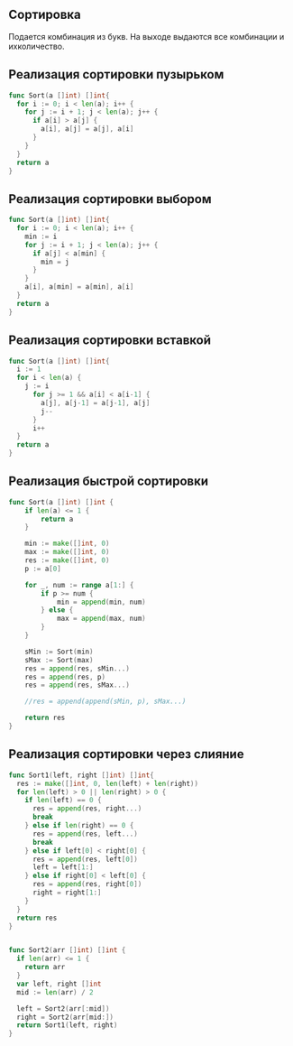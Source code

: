 ## Сортировка

Подается комбинация из букв. На выходе выдаются все комбинации и ихколичество.

## Реализация сортировки пузырьком

```go
func Sort(a []int) []int{
  for i := 0; i < len(a); i++ {
    for j := i + 1; j < len(a); j++ {
      if a[i] > a[j] {
        a[i], a[j] = a[j], a[i]
      }
    }
  }
  return a
}
```

## Реализация сортировки выбором

```go
func Sort(a []int) []int{
  for i := 0; i < len(a); i++ {
    min := i
    for j := i + 1; j < len(a); j++ {
      if a[j] < a[min] {
        min = j
      }
    }
    a[i], a[min] = a[min], a[i]
  }
  return a
}
```

## Реализация сортировки вставкой

```go
func Sort(a []int) []int{
  i := 1
  for i < len(a) {
    j := i
      for j >= 1 && a[i] < a[i-1] {
        a[j], a[j-1] = a[j-1], a[j]
        j--
      }
      i++
  }
  return a
}
```

## Реализация быстрой сортировки

```go
func Sort(a []int) []int {
	if len(a) <= 1 {
		return a
	}

	min := make([]int, 0)
	max := make([]int, 0)
	res := make([]int, 0)
	p := a[0]

	for _, num := range a[1:] {
		if p >= num {
			min = append(min, num)
		} else {
			max = append(max, num)
		}
	}

	sMin := Sort(min)
	sMax := Sort(max)
	res = append(res, sMin...)
	res = append(res, p)
	res = append(res, sMax...)

	//res = append(append(sMin, p), sMax...)

	return res
}
```

## Реализация сортировки через слияние

```go
func Sort1(left, right []int) []int{
  res := make([]int, 0, len(left) + len(right))
  for len(left) > 0 || len(right) > 0 {
    if len(left) == 0 {
      res = append(res, right...)
      break
    } else if len(right) == 0 {
      res = append(res, left...)
      break
    } else if left[0] < right[0] {
      res = append(res, left[0])
      left = left[1:]
    } else if right[0] < left[0] {
      res = append(res, right[0])
      right = right[1:]
    }
  }
  return res
}


func Sort2(arr []int) []int {
  if len(arr) <= 1 {
    return arr
  }
  var left, right []int
  mid := len(arr) / 2

  left = Sort2(arr[:mid])
  right = Sort2(arr[mid:])
  return Sort1(left, right)
}
```

